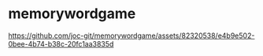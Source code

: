 # memorywordgame

https://github.com/joc-git/memorywordgame/assets/82320538/e4b9e502-0bee-4b74-b38c-20fc1aa3835d
